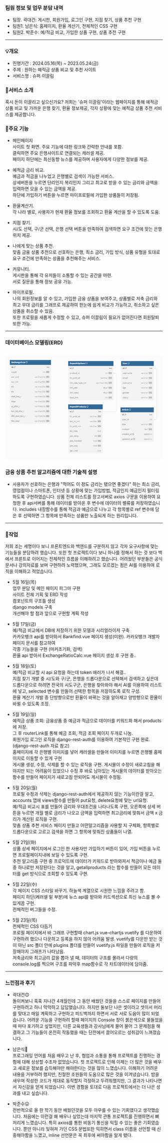 ### 팀원 정보 및 업무 분담 내역   
- 팀장. 곽대건: 게시판, 회원가입, 로그인 구현, 지점 찾기, 상품 추천 구현   
- 팀원1. 남은식: 홈페이지, 환율 계산기, 전체적인 CSS 구현   
- 팀원2. 박준수: 예/적금 비교, 가입한 상품 구현, 상품 추천 구현   
---

### 💡개요   
- 진행기간 : 2024.05.16(목) ~ 2023.05.24(금)   
- 주제 : 원하는 예적금 상품 비교 및 추천 사이트   
- 서비스명 : 슈퍼 이끌림   

### 🐽서비스 소개   
혹시 돈이 이끌리고 싶으신가요? 저희는 '슈퍼 이끌림'이라는 웹페이지를 통해   예적금 상품 비교 및 가까운 은행 찾기, 환율 정보제공, 각자 상황에 맞는 예적금 상품 추천 서비스를 제공합니다.   

### 🦾주요 기능   
- 메인페이지   
사이트 첫 화면. 주요 기능에 대한 링크와 간략한 안내를 포함.   
클릭하면 주요 은행사이트로 연결되는 캐러셀 제공.   
페이지 하단에는 최신동향 뉴스를 제공하며 사용자에게 다양한 정보를 제공.   

- 예적금 금리 비교.   
예금과 적금을 나누었고 은행별로 검색이 가능한 서비스.   
상세버튼을 누르면 단리인지 복리인지 그리고 최고로 받을 수 있는 금리와 금액을 입력하면 모을 수 있는 금액을 제공.   
하단에 가입하기 버튼을 누르면 마이프로필에 가입한 상품들이 저장됨.   

- 환율계산기.   
각 나라 별로, 사용자가 현재 환율 정보를 조회하고 환율 계산을 할 수 있도록 도움.   

- 지점 찾기.   
시/도 선택, 구/군 선택, 은행 선택 버튼을 만족하여 검색하면 요구 조건에 맞는 은행위치 제공.   

- 나에게 맞는 상품 추천.   
맞춤 금융 상품 추천으로 선호하는 은행, 최소 금리, 가입 방식, 상품 유형을 토대로 요구 조건에 만족하는 상품을 추천해주는 서비스.   

- 커뮤니티.   
게시판을 통해 각 유저들이 소통할 수 있는 공간을 마련.   
서로 질문을 통해 정보 공유 가능.   

- 마이프로필.   
나의 회원정보를 알 수 있고, 가입한 금융 상품을 보여주고, 상품별로 저축 금리와 최고 우대 금리를 그래프로 제공하여 한눈에 쉽게 비교가 가능하고, 취소하고 싶은 상품을 취소할 수 있음.   
또한 프로필을 새롭게 수정할 수 있고, 슈퍼 이끌림이 필요가 없어진다면 회원탈퇴 또한 가능.   
---

### 데이터베이스 모델링(ERD)   
![alt text](image.png)
---

### 금융 상품 추천 알고리즘에 대한 기술적 설명   
- 사용자가 선호하는 은행과 "적어도 이 정도 금리는 됐으면 좋겠다" 하는 최소 금리, 영업점이나 스마트폰, 인터넷 등 상황에 맞는 가입방법, 적금인지 예금인지 필터링하도록 구현하였습니다.   상품 전체 리스트를 장고서버로 axios 구문을 이용하여 요청한 후 api서버를 통해 데이터를 받아온 후 변수에 데이터의 밸류를 저장하였습니다. includes 내장함수를 통해 적금과 예금으로 나누고 각 항목별로 ref 변수에 담은 후 선택하면 그 항목에 만족하는 상품만 노출되게 하는 원리입니다.
---

### 🎡작업   
저희 조는 세명이다 보니 프론트엔드와 백엔드를 구분하지 않고 각자 요구사항에 맞는 기능들을 분담하려 했습니다.   또한 첫 프로젝트이다 보니 하나를 정해서 하는 것 보다 백에서 프론트로 이어지는 전체적인 흐름을 이해하려고 했습니다. 어려웠던 부분들은 공식문서나 강의자료를 보며 구현하려 노력했으며, 그래도 모르겠는 점은 AI를 이용하여 로직을 이해하고 적었습니다.

- 5월 16일(목)   
업무 분담 및 메인 페이지 피그마 구현   
사이트 전체 기획 및 ERD 작성   
컴포넌트의 구조틀 생성   
django models 구축   
개선해야 할 점과 앞으로 구현할 계획 작성   

- 5월 17일(금)   
예/적금 비교에서 DB에 저장하기 위한 모델과 시리얼라이저 구축   
카카오뱅크 api를 받아와서 Bankfind.vue 페이지 생성(미완). 카카오뱅크 개발자 페이지 문서를 참고하여   
각종 기능들을 구현 (마커초기화, 검색)   
환율 api 받아서 ExchangeRatioCalc.vue 페이지 생성 후 구현 중..   

- 5월 18일(토)   
예/적금 비교할 시 api 요청을 하는데 token 에러가 나서 해결..   
지점 찾기 개발 중 시/도와 구/군, 은행을 드롭다운으로 선택해서 검색하고 싶은데 드롭다운으로 하려면 전국의 시도구군, 은행을 찾아와야 해서 AI를 이용하여 리스트에 넣고, selected 변수를 만들어 선택한 항목을 저장하도록 로직 구성.   
환율 계산기 개발 중 단방향으로만 환율이 바뀌는 것을 알아채고 양방향으로 환율이 바뀔 수 있도록 조정.   

- 5월 19일(일)   
예적금 상품 조회: 금융상품 중 예금과 적금으로 데이터를 키워드화 해서 products에 저장.   
그 후 routerLink를 통해 예금 조회, 적금 조회 페이지 두개로 나눔.   
회원가입 로그인 로직을 django-rest-auth를 이용하여 기본적인 구현 완료. (django-rest-auth 자료 참고)   
홈페이지에 각 은행별 이미지를 넣어 캐러셀을 만들어 이미지를 누르면 은행별 홈페이지로 이동할 수 있게 구현   
게시물 생성, 수정, 삭제를 할 수 있는 로직을 구현. 게시물이 수정이 새로고침을 해야지만 되는 어려움이 있었으나 수정 후 바로 남아있는 게시물의 데이터를 받아오는 함수를 만들어 페이지가 새로고침 안되어도 게시물이 수정됨.   

- 5월 20일(월)   
프로필 수정과 삭제는 django-rest-auth에서 제공하지 않는 기능이란걸 알고, accounts 앱에 views함수를 만들어 put요청, delete요청에 맞는 url요청.   
예/적금 비교시 표를 만들어 금리와 우대조건을 나타나도록 구현, 오른쪽에 상세 버튼을 누르면 개월 별로 금리가 나오고 금액을 입력하면 최고금리에 맞춰서 금액 x 금리가 계산된 로직을 구현.   
맞춤 상품 추천 서비스 페이지 만들고 어떤알고리즘을 사용할 지 구체화, 항목별로 드롭다운으로 고르고 검색을 하면 그 항목에 맞춰진 상품들이 나열.   

- 5월 21일(화)   
상품 상세 페이지에서 로그인 한 사용자만 가입하기 버튼이 있어, 가입 버튼을 누르면 프로필페이지내에 보일 수 있도록 구현.   
추천 알고리즘 구현 중 프로덕트에 데이터가 키워드로 받아와져서 적금이나 예금 둘 중 하나로만 저장된다는 것을 알고, getallproducts 라는 함수를 만들어 모든 데이터를 get 방식으로 조회할 수 있도록 구현.   

- 5월 22일(수)   
각 페이지 CSS 스타일 바꾸기. 하늘색 계열으로 시원한 느낌을 주려고 함.   
페이지 하단(케러셀 밑 부분)에 뉴스 api를 받아와 카드섹션으로 최신 뉴스를 볼 수 있게끔 구현.   
전체적인 버그들을 수정.   


- 5월 23일(목)   
전체적인 CSS 다듬기   
프로필 페이지에서 바 그래프 구현할때 chart.js vue-chartjs vuetify 를 다운하여 구현하려 했으나 다운하고 등록을 하지 않아 어려움 발생. vuetify를 다운만 받는 것이 아닌 src 폴더 안에 plugins 폴더를 만들어 vuetify.js 파일을 만들어 로직을 저장해야지 그래프가 나타났음.   
저축금리와 최고금리 값을 뽑아 낼 때, 데이터의 구조를 몰라서 다량의 console.log를 찍으며 구조를 파악후 map함수로 각 차트데이터에 담아줌.   
---

### 느낀점과 후기   
- 곽대건😊   
돌이켜보니 훅훅 지나간 4개월인데 그 동안 배웠던 것들을 스스로 페이지를 만들어 구현하려고 하니 막막하고 답답했습니다. 하지만 둘보단 나은 셋이라고 셋이서 머리를 맞대고 매일 계획하고 구현하고 피드백까지 하면서 서로 서로 도움이 많이 되었습니다.   어려운 기능을 구현하려 할때 페이지의 Console 창이 붉은색으로 물들었을때 마다 포기하고 싶었지만, 다른 교육생들과 강사님에게 물어 물어 그 문제점을 해결하고 그 기능들이 온전히 작동했을 때는 단전에서 끌어오르는 성취감이 느껴졌습니다. 

- 남은식🙂   
프로그래밍 언어를 처음 배우고 난 후, 협업과 소통을 통해 프로젝트를 진행하는 경험에 대해 상상할 수조차 없었습니다. 첫 프로젝트로 인해 이제는 더 많은 것을 배우고 새로운 정보를 습득해야만 해야한다는 것을 많이 느꼈습니다.   이해하기 어려운 내용을 거부하려 했지만, 친절한 조원들의 도움으로 많은 것을 이겨냈습니다. 밤을 새우며 작성한 코드가 제대로 동작할지 걱정하고 두려워했지만, 그 결과가 나타나면서 자신감을 얻게 되었습니다. 이번 경험을 토대로 다음 프로젝트에서는 더 나은 성과를 내고 싶습니다.

- 박준수😲   
전반적으로 올 한 학기 동안 배웠던것을 모두 아우를 수 있는 기회였다고 생각했습니다. 처음에는 이런걸 왜 배우나 싶었는데 마지막 관통 프로젝트를 진행하면서 뼈저리게 느꼈습니다. 특히 axios를 통한 비동기 통신을 익힐 수 있는 좋은 기회였습니다.   뿐만 아니라 잊혀져 가던 CSS 문법또한 익히면서 class 이름을 선언할 때 신중해야함을 느꼈고, inline 선언문은 꼭 최후에 써야함을 알게 됐다.

